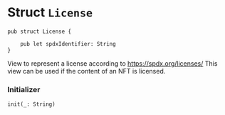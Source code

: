 # Struct `License`

```cadence
pub struct License {

    pub let spdxIdentifier: String
}
```

View to represent a license according to https://spdx.org/licenses/
This view can be used if the content of an NFT is licensed.

### Initializer

```cadence
init(_: String)
```


